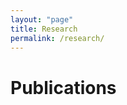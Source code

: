 ```yaml
---
layout: "page"
title: Research
permalink: /research/
---
```


# Publications

<script src="https://bibbase.org/show?bib=https%3A%2F%2Fapi.zotero.org%2Fgroups%2F2503580%2Fitems%3Fkey%3Dt2fNBZxKJsjrlTOYPPQ4383E%26format%3Dbibtex%26limit%3D100&jsonp=1"></script>


